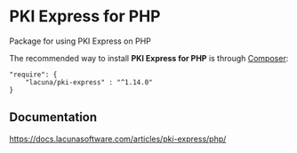 # PKI Express for PHP

Package for using PKI Express on PHP

The recommended way to install **PKI Express for PHP** is through [Composer](http://getcomposer.org):

    "require": {
        "lacuna/pki-express" : "^1.14.0"
    }

## Documentation

https://docs.lacunasoftware.com/articles/pki-express/php/
